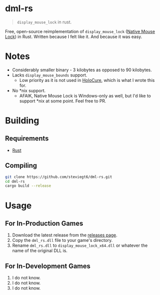 # dml-rs

> `display_mouse_lock` in rust.

Free, open-source reimplementation of `display_mouse_lock` ([Native Mouse Lock](https://marketplace.yoyogames.com/assets/9857/native-mouse-lock)) in Rust. Written because I felt like it. And because it was easy.

# Notes

- Considerably smaller binary - 3 kilobytes as opposed to 90 kilobytes.
- Lacks `display_mouse_bounds` support.
  - Low priority as it is not used in [HoloCure](https://kay-yu.itch.io/holocure), which is what I wrote this for.
- No \*nix support.
  - AFAIK, Native Mouse Lock is Windows-only as well, but I'd like to support \*nix at some point. Feel free to PR.

# Building

## Requirements

- [Rust](https://www.rust-lang.org/tools/install)

## Compiling

```bash
git clone https://github.com/steviegt6/dml-rs.git
cd dml-rs
cargo build --release
```

# Usage

## For In-Production Games

1. Download the latest release from the [releases page](https://github.com/steviegt6/dml-rs/releases).
2. Copy the `dml_rs.dll` file to your game's directory.
3. Rename `dml_rs.dll` to `display_mouse_lock_x64.dll` or whatever the name of the original DLL is.

## For In-Development Games

1. I do not know.
2. I do not know.
3. I do not know.
